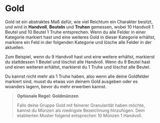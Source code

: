# Gold

Gold ist ein abstraktes Maß dafür, wie viel Reichtum ein Charakter besitzt, und wird in **Handvoll**, **Beuteln** und **Truhen** gemessen, wobei 10 Handvoll 1 Beutel und 10 Beutel 1 Truhe entsprechen.
Wenn du alle Felder in einer Kategorie markiert hast und eine weiteres Gold in dieser Kategorie erhältst, markiere ein Feld in der folgenden Kategorie und lösche alle Felder in der aktuellen.

Zum Beispiel, wenn du 9 Handvoll hast und eine weitere erhältst, markierst du stattdessen 1 Beutel und löschst alle Handvoll.
Wenn du 9 Beutel hast und einen weiteren erhältst, markierst du 1 Truhe und löschst alle Beutel.

Du kannst nicht mehr als 1 Truhe haben, also wenn alle deine Goldfelder markiert sind, musst du etwas von deinem Gold ausgeben oder es woanders lagern, bevor du mehr erwerben kannst.

> **Optionale Regel: Goldmünzen**
>
> Falls deine Gruppe Gold mit feinerer Granularität haben möchte, kannst du Münzen als niedrigste Bezeichnung hinzufügen.
> Dem etablierten Muster folgend entsprechen 10 Münzen 1 Handvoll.
